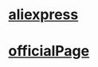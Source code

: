 
# [aliexpress](https://ru.aliexpress.com/store/product/iodd-iodd2531-compatible-ve300-compatible-zm-ve300-usb3-0-hdd-ssd-Virtual-Cd-rom-Enclosures/2665086_32743029869.html?af=208_4&cv=3953895&cn=41pf3eha8p0ax6dil9ziu13iphb70xmm&dp=v5_41pf3eha8p0ax6dil9ziu13iphb70xmm&u_id=41pf3eha8p0ax6dil9ziu13iphb70xmm&af=208_4&cv=3953895&cn=41pf3eha8p0ax6dil9ziu13iphb70xmm&dp=v5_41pf3eha8p0ax6dil9ziu13iphb70xmm&u_id=41pf3eha8p0ax6dil9ziu13iphb70xmm&afref=http%253A%252F%252Falipromo.com%252Fcashback%252Fview%252Fodia2nrfaur3huzrnpggv1wg2kjm01kd%252F&aff_platform=default&cpt=1537007374538&sk=jqf2Rf6&aff_trace_key=6eb682f19afa4c358be659e42c42fe42-1537007374538-03434-jqf2Rf6&terminal_id=fd590a169f4649b080c110aedd0bfaf8)

# [officialPage](http://iodd.kr/wordpress/product/iodd-2531/)